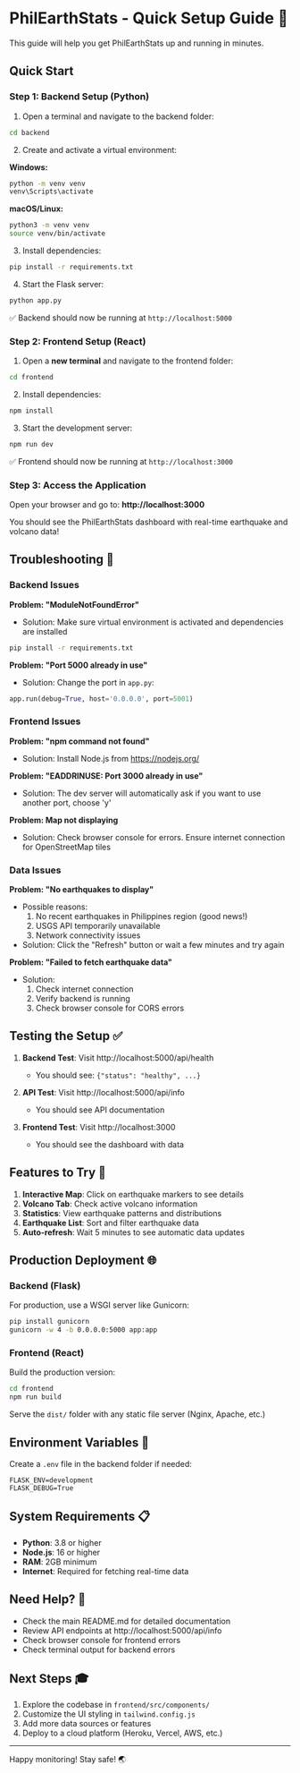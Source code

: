 # PhilEarthStats - Quick Setup Guide 🚀

This guide will help you get PhilEarthStats up and running in minutes.

## Quick Start

### Step 1: Backend Setup (Python)

1. Open a terminal and navigate to the backend folder:
```bash
cd backend
```

2. Create and activate a virtual environment:

**Windows:**
```bash
python -m venv venv
venv\Scripts\activate
```

**macOS/Linux:**
```bash
python3 -m venv venv
source venv/bin/activate
```

3. Install dependencies:
```bash
pip install -r requirements.txt
```

4. Start the Flask server:
```bash
python app.py
```

✅ Backend should now be running at `http://localhost:5000`

### Step 2: Frontend Setup (React)

1. Open a **new terminal** and navigate to the frontend folder:
```bash
cd frontend
```

2. Install dependencies:
```bash
npm install
```

3. Start the development server:
```bash
npm run dev
```

✅ Frontend should now be running at `http://localhost:3000`

### Step 3: Access the Application

Open your browser and go to: **http://localhost:3000**

You should see the PhilEarthStats dashboard with real-time earthquake and volcano data!

## Troubleshooting 🔧

### Backend Issues

**Problem: "ModuleNotFoundError"**
- Solution: Make sure virtual environment is activated and dependencies are installed
```bash
pip install -r requirements.txt
```

**Problem: "Port 5000 already in use"**
- Solution: Change the port in `app.py`:
```python
app.run(debug=True, host='0.0.0.0', port=5001)
```

### Frontend Issues

**Problem: "npm command not found"**
- Solution: Install Node.js from https://nodejs.org/

**Problem: "EADDRINUSE: Port 3000 already in use"**
- Solution: The dev server will automatically ask if you want to use another port, choose 'y'

**Problem: Map not displaying**
- Solution: Check browser console for errors. Ensure internet connection for OpenStreetMap tiles

### Data Issues

**Problem: "No earthquakes to display"**
- Possible reasons:
  1. No recent earthquakes in Philippines region (good news!)
  2. USGS API temporarily unavailable
  3. Network connectivity issues
- Solution: Click the "Refresh" button or wait a few minutes and try again

**Problem: "Failed to fetch earthquake data"**
- Solution: 
  1. Check internet connection
  2. Verify backend is running
  3. Check browser console for CORS errors

## Testing the Setup ✅

1. **Backend Test**: Visit http://localhost:5000/api/health
   - You should see: `{"status": "healthy", ...}`

2. **API Test**: Visit http://localhost:5000/api/info
   - You should see API documentation

3. **Frontend Test**: Visit http://localhost:3000
   - You should see the dashboard with data

## Features to Try 🎯

1. **Interactive Map**: Click on earthquake markers to see details
2. **Volcano Tab**: Check active volcano information
3. **Statistics**: View earthquake patterns and distributions
4. **Earthquake List**: Sort and filter earthquake data
5. **Auto-refresh**: Wait 5 minutes to see automatic data updates

## Production Deployment 🌐

### Backend (Flask)

For production, use a WSGI server like Gunicorn:

```bash
pip install gunicorn
gunicorn -w 4 -b 0.0.0.0:5000 app:app
```

### Frontend (React)

Build the production version:

```bash
cd frontend
npm run build
```

Serve the `dist/` folder with any static file server (Nginx, Apache, etc.)

## Environment Variables 🔐

Create a `.env` file in the backend folder if needed:

```
FLASK_ENV=development
FLASK_DEBUG=True
```

## System Requirements 📋

- **Python**: 3.8 or higher
- **Node.js**: 16 or higher
- **RAM**: 2GB minimum
- **Internet**: Required for fetching real-time data

## Need Help? 💬

- Check the main README.md for detailed documentation
- Review API endpoints at http://localhost:5000/api/info
- Check browser console for frontend errors
- Check terminal output for backend errors

## Next Steps 🎓

1. Explore the codebase in `frontend/src/components/`
2. Customize the UI styling in `tailwind.config.js`
3. Add more data sources or features
4. Deploy to a cloud platform (Heroku, Vercel, AWS, etc.)

---

Happy monitoring! Stay safe! 🌏
